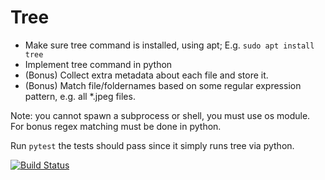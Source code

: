 # Tree

- Make sure tree command is installed, using apt; E.g. `sudo apt install tree`
- Implement tree command in python
- (Bonus) Collect extra metadata about each file and store it.
- (Bonus) Match file/foldernames based on some regular expression pattern, e.g. all *.jpeg files.

 Note: you cannot spawn a subprocess or shell, you must use os module. 
 For bonus regex matching must be done in python. 

Run `pytest` the tests should pass since it simply runs tree via python.

[![Build Status](https://travis-ci.org/startup-systems/tree.svg?branch=master)](https://travis-ci.org/startup-systems/tree)